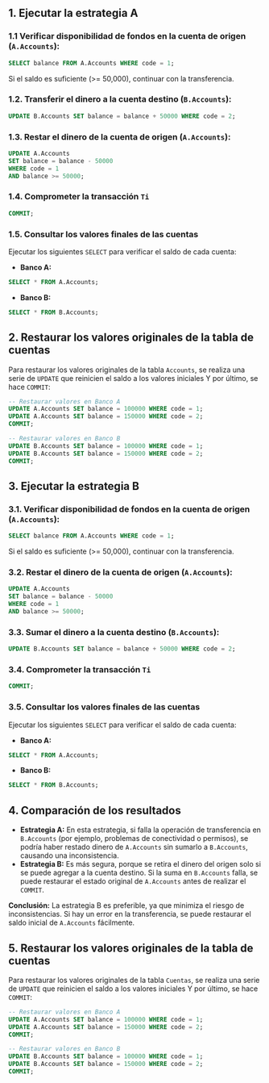 ## 1. Ejecutar la estrategia A
### 1.1 Verificar disponibilidad de fondos en la cuenta de origen (`A.Accounts`):

```sql
SELECT balance FROM A.Accounts WHERE code = 1;
```

Si el saldo es suficiente (>= 50,000), continuar con la transferencia.
### 1.2. Transferir el dinero a la cuenta destino (`B.Accounts`):

```sql
UPDATE B.Accounts SET balance = balance + 50000 WHERE code = 2;
```

### 1.3. Restar el dinero de la cuenta de origen (`A.Accounts`):

```sql
UPDATE A.Accounts 
SET balance = balance - 50000 
WHERE code = 1 
AND balance >= 50000;
```

### 1.4. Comprometer la transacción `Ti`

```sql
COMMIT;
```

### 1.5. Consultar los valores finales de las cuentas

Ejecutar los siguientes `SELECT` para verificar el saldo de cada cuenta:
- **Banco A:**
```sql
SELECT * FROM A.Accounts;
```
- **Banco B:**
```sql
SELECT * FROM B.Accounts;
```

## 2. Restaurar los valores originales de la tabla de cuentas

Para restaurar los valores originales de la tabla `Accounts`, se realiza una serie de `UPDATE` que reinicien el saldo a los valores iniciales Y por último, se hace `COMMIT`:

```sql
-- Restaurar valores en Banco A
UPDATE A.Accounts SET balance = 100000 WHERE code = 1;
UPDATE A.Accounts SET balance = 150000 WHERE code = 2;
COMMIT;

-- Restaurar valores en Banco B
UPDATE B.Accounts SET balance = 100000 WHERE code = 1;
UPDATE B.Accounts SET balance = 150000 WHERE code = 2;
COMMIT;
```

## 3. Ejecutar la estrategia B
### 3.1. Verificar disponibilidad de fondos en la cuenta de origen (`A.Accounts`):

```sql
SELECT balance FROM A.Accounts WHERE code = 1;
```

Si el saldo es suficiente (>= 50,000), continuar con la transferencia.
### 3.2. Restar el dinero de la cuenta de origen (`A.Accounts`):

```sql
UPDATE A.Accounts 
SET balance = balance - 50000 
WHERE code = 1 
AND balance >= 50000;
```

### 3.3. Sumar el dinero a la cuenta destino (`B.Accounts`):

```sql
UPDATE B.Accounts SET balance = balance + 50000 WHERE code = 2;
```

### 3.4. Comprometer la transacción `Ti`

```sql
COMMIT;
```

### 3.5. Consultar los valores finales de las cuentas

Ejecutar los siguientes `SELECT` para verificar el saldo de cada cuenta:
- **Banco A:**
```sql
SELECT * FROM A.Accounts;
```
- **Banco B:**
```sql
SELECT * FROM B.Accounts;
```

## 4. Comparación de los resultados

- **Estrategia A:**
	En esta estrategia, si falla la operación de transferencia en `B.Accounts` (por ejemplo, problemas de conectividad o permisos), se podría haber restado dinero de `A.Accounts` sin sumarlo a `B.Accounts`, causando una inconsistencia.
- **Estrategia B:**
    Es más segura, porque se retira el dinero del origen solo si se puede agregar a la cuenta destino. Si la suma en `B.Accounts` falla, se puede restaurar el estado original de `A.Accounts` antes de realizar el `COMMIT`.

**Conclusión:** La estrategia B es preferible, ya que minimiza el riesgo de inconsistencias. Si hay un error en la transferencia, se puede restaurar el saldo inicial de `A.Accounts` fácilmente.
## 5. Restaurar los valores originales de la tabla de cuentas

Para restaurar los valores originales de la tabla `Cuentas`, se realiza una serie de `UPDATE` que reinicien el saldo a los valores iniciales Y por último, se hace `COMMIT`:

```sql
-- Restaurar valores en Banco A
UPDATE A.Accounts SET balance = 100000 WHERE code = 1;
UPDATE A.Accounts SET balance = 150000 WHERE code = 2;
COMMIT;

-- Restaurar valores en Banco B
UPDATE B.Accounts SET balance = 100000 WHERE code = 1;
UPDATE B.Accounts SET balance = 150000 WHERE code = 2;
COMMIT;
```